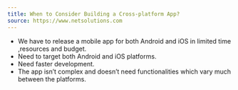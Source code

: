 ```yaml
---
title: When to Consider Building a Cross-platform App?
source: https://www.netsolutions.com
---
```


- We have to release a mobile app for both Android and iOS in limited time ,resources and budget.
- Need to target both Android and iOS platforms.
- Need faster development.
- The app isn’t complex and doesn’t need functionalities which vary much between the platforms.
